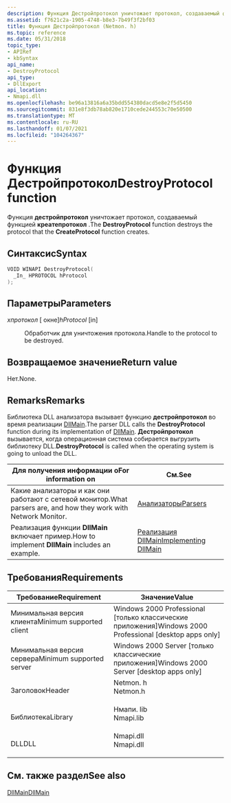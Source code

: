 ```yaml
---
description: Функция Дестройпротокол уничтожает протокол, создаваемый функцией Креатепротокол.
ms.assetid: f7621c2a-1905-4748-b8e3-7b49f3f2bf03
title: Функция Дестройпротокол (Netmon. h)
ms.topic: reference
ms.date: 05/31/2018
topic_type:
- APIRef
- kbSyntax
api_name:
- DestroyProtocol
api_type:
- DllExport
api_location:
- Nmapi.dll
ms.openlocfilehash: be96a13816a6a35bdd554380dacd5e8e2f5d5450
ms.sourcegitcommit: 831e8f3db78ab820e1710cede244553c70e50500
ms.translationtype: MT
ms.contentlocale: ru-RU
ms.lasthandoff: 01/07/2021
ms.locfileid: "104264367"
---
```

# <a name="destroyprotocol-function"></a><span data-ttu-id="f6027-103">Функция Дестройпротокол</span><span class="sxs-lookup"><span data-stu-id="f6027-103">DestroyProtocol function</span></span>

<span data-ttu-id="f6027-104">Функция **дестройпротокол** уничтожает протокол, создаваемый функцией **креатепротокол** .</span><span class="sxs-lookup"><span data-stu-id="f6027-104">The **DestroyProtocol** function destroys the protocol that the **CreateProtocol** function creates.</span></span>

## <a name="syntax"></a><span data-ttu-id="f6027-105">Синтаксис</span><span class="sxs-lookup"><span data-stu-id="f6027-105">Syntax</span></span>


```C++
VOID WINAPI DestroyProtocol(
  _In_ HPROTOCOL hProtocol
);
```



## <a name="parameters"></a><span data-ttu-id="f6027-106">Параметры</span><span class="sxs-lookup"><span data-stu-id="f6027-106">Parameters</span></span>

<dl> <dt>

<span data-ttu-id="f6027-107">*хпротокол* \[ окне\]</span><span class="sxs-lookup"><span data-stu-id="f6027-107">*hProtocol* \[in\]</span></span>
</dt> <dd>

<span data-ttu-id="f6027-108">Обработчик для уничтожения протокола.</span><span class="sxs-lookup"><span data-stu-id="f6027-108">Handle to the protocol to be destroyed.</span></span>

</dd> </dl>

## <a name="return-value"></a><span data-ttu-id="f6027-109">Возвращаемое значение</span><span class="sxs-lookup"><span data-stu-id="f6027-109">Return value</span></span>

<span data-ttu-id="f6027-110">Нет.</span><span class="sxs-lookup"><span data-stu-id="f6027-110">None.</span></span>

## <a name="remarks"></a><span data-ttu-id="f6027-111">Remarks</span><span class="sxs-lookup"><span data-stu-id="f6027-111">Remarks</span></span>

<span data-ttu-id="f6027-112">Библиотека DLL анализатора вызывает функцию **дестройпротокол** во время реализации [DllMain](dllmain-parser.md).</span><span class="sxs-lookup"><span data-stu-id="f6027-112">The parser DLL calls the **DestroyProtocol** function during its implementation of [DllMain](dllmain-parser.md).</span></span> <span data-ttu-id="f6027-113">**Дестройпротокол** вызывается, когда операционная система собирается выгрузить библиотеку DLL.</span><span class="sxs-lookup"><span data-stu-id="f6027-113">**DestroyProtocol** is called when the operating system is going to unload the DLL.</span></span>



| <span data-ttu-id="f6027-114">Для получения информации о</span><span class="sxs-lookup"><span data-stu-id="f6027-114">For information on</span></span>                                        | <span data-ttu-id="f6027-115">См.</span><span class="sxs-lookup"><span data-stu-id="f6027-115">See</span></span>                                                     |
|-----------------------------------------------------------|---------------------------------------------------------|
| <span data-ttu-id="f6027-116">Какие анализаторы и как они работают с сетевой монитор.</span><span class="sxs-lookup"><span data-stu-id="f6027-116">What parsers are, and how they work with Network Monitor.</span></span> | [<span data-ttu-id="f6027-117">Анализаторы</span><span class="sxs-lookup"><span data-stu-id="f6027-117">Parsers</span></span>](parsers.md)                                  |
| <span data-ttu-id="f6027-118">Реализация функции **DllMain** включает пример.</span><span class="sxs-lookup"><span data-stu-id="f6027-118">How to implement **DllMain** includes an example.</span></span>         | [<span data-ttu-id="f6027-119">Реализация DllMain</span><span class="sxs-lookup"><span data-stu-id="f6027-119">Implementing DllMain</span></span>](implementing-dllmain-parser.md) |



 

## <a name="requirements"></a><span data-ttu-id="f6027-120">Требования</span><span class="sxs-lookup"><span data-stu-id="f6027-120">Requirements</span></span>



| <span data-ttu-id="f6027-121">Требование</span><span class="sxs-lookup"><span data-stu-id="f6027-121">Requirement</span></span> | <span data-ttu-id="f6027-122">Значение</span><span class="sxs-lookup"><span data-stu-id="f6027-122">Value</span></span> |
|-------------------------------------|--------------------------------------------------------------------------------------|
| <span data-ttu-id="f6027-123">Минимальная версия клиента</span><span class="sxs-lookup"><span data-stu-id="f6027-123">Minimum supported client</span></span><br/> | <span data-ttu-id="f6027-124">Windows 2000 Professional \[только классические приложения\]</span><span class="sxs-lookup"><span data-stu-id="f6027-124">Windows 2000 Professional \[desktop apps only\]</span></span><br/>                           |
| <span data-ttu-id="f6027-125">Минимальная версия сервера</span><span class="sxs-lookup"><span data-stu-id="f6027-125">Minimum supported server</span></span><br/> | <span data-ttu-id="f6027-126">Windows 2000 Server \[только классические приложения\]</span><span class="sxs-lookup"><span data-stu-id="f6027-126">Windows 2000 Server \[desktop apps only\]</span></span><br/>                                 |
| <span data-ttu-id="f6027-127">Заголовок</span><span class="sxs-lookup"><span data-stu-id="f6027-127">Header</span></span><br/>                   | <dl> <span data-ttu-id="f6027-128"><dt>Netmon. h</dt></span><span class="sxs-lookup"><span data-stu-id="f6027-128"><dt>Netmon.h</dt></span></span> </dl>  |
| <span data-ttu-id="f6027-129">Библиотека</span><span class="sxs-lookup"><span data-stu-id="f6027-129">Library</span></span><br/>                  | <dl> <span data-ttu-id="f6027-130"><dt>Нмапи. lib</dt></span><span class="sxs-lookup"><span data-stu-id="f6027-130"><dt>Nmapi.lib</dt></span></span> </dl> |
| <span data-ttu-id="f6027-131">DLL</span><span class="sxs-lookup"><span data-stu-id="f6027-131">DLL</span></span><br/>                      | <dl> <span data-ttu-id="f6027-132"><dt>Nmapi.dll</dt></span><span class="sxs-lookup"><span data-stu-id="f6027-132"><dt>Nmapi.dll</dt></span></span> </dl> |



## <a name="see-also"></a><span data-ttu-id="f6027-133">См. также раздел</span><span class="sxs-lookup"><span data-stu-id="f6027-133">See also</span></span>

<dl> <dt>

[<span data-ttu-id="f6027-134">DllMain</span><span class="sxs-lookup"><span data-stu-id="f6027-134">DllMain</span></span>](dllmain-parser.md)
</dt> </dl>

 

 




